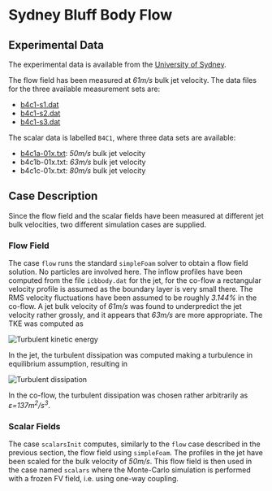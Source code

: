 # Sydney Bluff Body Flow

## Experimental Data
The experimental data is available from the [University of
Sydney](https://web.aeromech.usyd.edu.au/thermofluids/bluff.php).

The flow field has been measured at _61m/s_ bulk jet velocity. The data files
for the three available measurement sets are:

- [b4c1-s1.dat](expdata/b4c1-s1.dat)
- [b4c1-s2.dat](expdata/b4c1-s2.dat)
- [b4c1-s3.dat](expdata/b4c1-s3.dat)


The scalar data is labelled `B4C1`, where three data sets are available:

- [b4c1a-01x.txt](expdata/b4c1a-01x.txt): _50m/s_ bulk jet velocity
- b4c1b-01x.txt: _63m/s_ bulk jet velocity
- b4c1c-01x.txt: _80m/s_ bulk jet velocity

## Case Description
Since the flow field and the scalar fields have been measured at different jet
bulk velocities, two different simulation cases are supplied.

### Flow Field
The case `flow` runs the standard `simpleFoam` solver to obtain a flow
field solution. No particles are involved here. The inflow profiles have been
computed from the file `icbbody.dat` for the jet, for the co-flow a
rectangular velocity profile is assumed as the boundary layer is very small
there. The RMS velocity fluctuations have been assumed to be roughly
_3.144%_ in the co-flow. A jet bulk velocity of _61m/s_ was found to
underpredict the jet velocity rather grossly, and it appears that _63m/s_
are more appropriate. The TKE was computed as

![Turbulent kinetic energy](https://latex.codecogs.com/svg.latex?k=\frac{3}{2}{u'}^2)

In the jet, the turbulent dissipation was computed making a turbulence in
equilibrium assumption, resulting in

![Turbulent dissipation](https://latex.codecogs.com/svg.latex?\varepsilon=\sqrt{C_\mu}k\left\|\frac{\partial\tilde{U}}{\partial&space;x}\right\|\quad.)

In the co-flow, the turbulent dissipation was chosen rather arbitrarily as
_&epsilon;=137m<sup>2</sup>/s<sup>3</sup>_.

### Scalar Fields
The case `scalarsInit` computes, similarly to the `flow` case described in
the previous section, the flow field using `simpleFoam`. The profiles in the
jet have been scaled for the bulk velocity of _50m/s_. This flow field is
then used in the case named `scalars` where the Monte-Carlo simulation is
performed with a frozen FV field, i.e. using one-way coupling.
